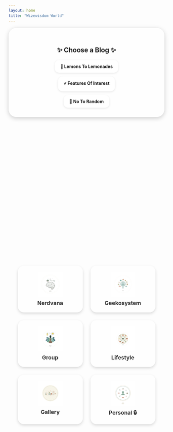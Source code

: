```yaml
---
layout: home
title: "Wizewisdom World"
---
```


<style>
  /* Main container */
  .blog-container {
    text-align: center;
    background: rgba(255, 255, 255, 0.6);
    padding: 30px;
    border-radius: 25px;
    max-width: 700px;
    margin: auto;
    box-shadow: 0 4px 15px rgba(0,0,0,0.2);
  }

  .links {
    display: flex;
    flex-direction: column;
    gap: 12px;
    align-items: center;
  }

  .links a {
    display: inline-block;
    background: rgba(255, 255, 255, 0.75);
    padding: 12px 18px;
    border-radius: 15px;
    text-decoration: none;
    font-weight: bold;
    box-shadow: 0 2px 6px rgba(0,0,0,0.1);
    transition: 0.3s;
  }

  /* Icon grid - show all in one row, wrap if needed */
  .icon-grid {
    display: flex;
    justify-content: center;
    flex-wrap: wrap;
    gap: 25px;
    margin-top: 12vh;
  }

  /* Rectangular translucent card */
  .icon-card {
    position: relative;
    width: 180px;
    text-align: center;
    background: rgba(255, 255, 255, 0.7); /* translucent white */
    padding: 20px 15px;
    border-radius: 20px;
    text-decoration: none;
    box-shadow: 0 4px 10px rgba(0,0,0,0.15);
    transition: transform 0.25s ease, box-shadow 0.3s ease;
  }

  .icon-card img {
    width: 80px;
    height: 80px;
    display: block;
    margin: 0 auto 10px auto;
  }

  .icon-card span {
    display: block;
    font-size: 1.1rem;
    font-weight: bold;
    color: #333; /* dark gray */
  }

  .icon-card:hover {
    transform: scale(1.08);
    box-shadow: 0 8px 20px rgba(0,0,0,0.3);
  }

  /* Ripple effect */
  .ripple {
    position: absolute;
    border-radius: 50%;
    transform: scale(0);
    background: rgba(255, 255, 255, 0.6);
    animation: ripple-animation 0.6s ease-out;
    pointer-events: none;
  }

  @keyframes ripple-animation {
    to {
      transform: scale(4);
      opacity: 0;
    }
  }

  /* RESPONSIVE */
  @media (max-width: 768px) {
    .icon-grid { gap: 15px; }
    .icon-card { width: 150px; padding: 15px; }
    .icon-card img { width: 65px; height: 65px; }
    .icon-card span { font-size: 1rem; }
  }

  @media (max-width: 480px) {
    .icon-card { width: 130px; padding: 12px; }
    .icon-card img { width: 55px; height: 55px; }
    .icon-card span { font-size: 0.9rem; }
  }
</style>

<div class="blog-container">
  <h2 style="margin-bottom: 20px;">✨ Choose a Blog ✨</h2>
  <div class="links">
    <a href="https://lemons2lemonades.blogspot.com/">🍋 Lemons To Lemonades</a>
    <a href="https://featuresofinterestcom.wordpress.com/">⭐ Features Of Interest</a>
    <a href="https://notorandom.wordpress.com/">🎲 No To Random</a>
  </div>
</div>

<div class="icon-grid">
  <a href="/nerdvana/nerdvana-index.md" class="icon-card">
    <img src="/assets/images/nerdvana-icon.png" alt="Nerdvana Icon">
    <span>Nerdvana</span>
  </a>

  <a href="/geekosystem/geekosystem-index.md" class="icon-card">
    <img src="/assets/images/geekosystem-icon.png" alt="Geekosystem Icon">
    <span>Geekosystem</span>
  </a>

  <a href="https://www.facebook.com/groups/lemons2lemonades" class="icon-card">
    <img src="/assets/images/group-icon.png" alt="Group Icon">
    <span>Group</span>
  </a>

  <a href="/lifestyle/index.html" class="icon-card">
    <img src="/assets/images/lifestyle-icon.png" alt="Lifestyle Icon">
    <span>Lifestyle</span>
  </a>

  <a href="/gallery/index.html" class="icon-card">
    <img src="/assets/images/gallery-icon.png" alt="Gallery Icon">
    <span>Gallery</span>
  </a>

  <a href="/private/index.html" class="icon-card">
    <img src="/assets/images/personal-icon.png" alt="Personal Icon">
    <span>Personal 🔒</span>
  </a>
</div>

<script>
  document.querySelectorAll('.icon-card').forEach(card => {
    card.addEventListener('click', function (e) {
      const ripple = document.createElement('span');
      ripple.classList.add('ripple');
      const size = Math.max(card.clientWidth, card.clientHeight);
      ripple.style.width = ripple.style.height = size + 'px';
      ripple.style.left = e.clientX - card.getBoundingClientRect().left - size / 2 + 'px';
      ripple.style.top = e.clientY - card.getBoundingClientRect().top - size / 2 + 'px';
      card.appendChild(ripple);
      setTimeout(() => ripple.remove(), 600);
    });
  });
</script>

